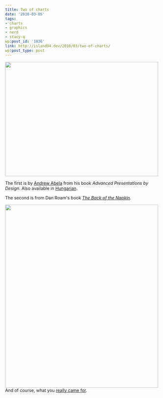```yaml
---
title: Two of charts
date: '2010-03-05'
tags:
- charts
- graphics
- nerd
- stacy-q
wp:post_id: '1836'
link: http://island94.dev/2010/03/two-of-charts/
wp:post_type: post
---
```


<a href="http://www.island94.org/wp-content/uploads/2010/03/Chart-Chooser.png"><img class="aligncenter size-medium wp-image-1837" title="Chart Chooser" src="http://www.island94.org/wp-content/uploads/2010/03/Chart-Chooser-500x374.png" alt="" width="500" height="374" /></a>

The first is by <a href="http://www.extremepresentation.com/book/">Andrew Abela</a> from his book <em>Advanced Presentations by Design</em>. Also available in <a href="http://extremepresentation.typepad.com/blog/2009/11/diagramvalasztasi-javaslatok-chart-chooser-in-hungarian.html">Hungarian</a>.

The second is from Dan Roam's book <em><a href="http://www.thebackofthenapkin.com/tools.php">The Back of the Napkin</a>.</em>

<em><a href="http://www.island94.org/wp-content/uploads/2010/03/backofnapkin-codex.png"><img class="aligncenter size-medium wp-image-1838" title="backofnapkin-codex" src="http://www.island94.org/wp-content/uploads/2010/03/backofnapkin-codex-500x599.png" alt="" width="500" height="599" /></a><span style="font-style: normal;">And of course, what you <a href="http://www.youtube.com/watch?v=aINmJ5ieM6Y">really came for</a>.</span></em>
